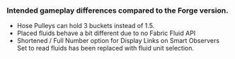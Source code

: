 ### Intended gameplay differences compared to the Forge version.
- Hose Pulleys can hold 3 buckets instead of 1.5.
- Placed fluids behave a bit different due to no Fabric Fluid API
- Shortened / Full Number option for Display Links on Smart Observers
  Set to read fluids has been replaced with fluid unit selection.
